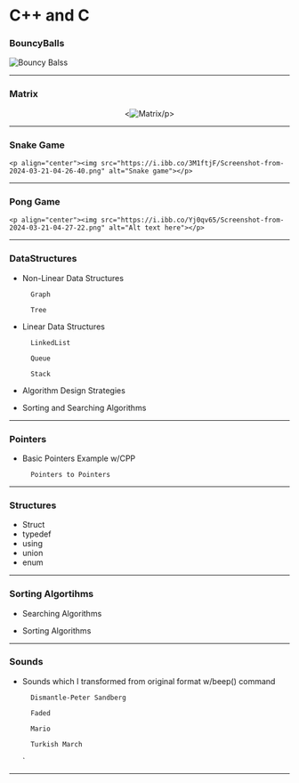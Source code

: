 # C++ and C

### **BouncyBalls**

<img src="https://artandlogic.com/wp-content/uploads/2020/10/animation2.png" alt="Bouncy Balss">

---

### **Matrix**

<p align="center"><<img src="[https://i.ibb.co/3M1ftjF/Screenshot-from-2024-03-21-04-26-40.png](https://upload.wikimedia.org/wikipedia/commons/thumb/9/9b/The.Matrix.glmatrix.2.png/640px-The.Matrix.glmatrix.2.png
)" alt="Matrix">/p>

---

### **Snake Game**

	<p align="center"><img src="https://i.ibb.co/3M1ftjF/Screenshot-from-2024-03-21-04-26-40.png" alt="Snake game"></p>

---

### **Pong Game**

	<p align="center"><img src="https://i.ibb.co/Yj0qv65/Screenshot-from-2024-03-21-04-27-22.png" alt="Alt text here"></p>
---
### **DataStructures**
	
- Non-Linear Data Structures

        Graph

        Tree

- Linear Data Structures

        LinkedList

        Queue

        Stack
        
- Algorithm Design Strategies
	
- Sorting and Searching Algorithms

---

### **Pointers**

- Basic Pointers Example w/CPP

        Pointers to Pointers

---

### **Structures**

- Struct
- typedef
- using
- union
- enum

---

### **Sorting Algortihms**

- Searching Algorithms

- Sorting Algorithms

---

### **Sounds**

- Sounds which I transformed from original format w/beep() command

        Dismantle-Peter Sandberg

        Faded

        Mario

        Turkish March
    `
---

